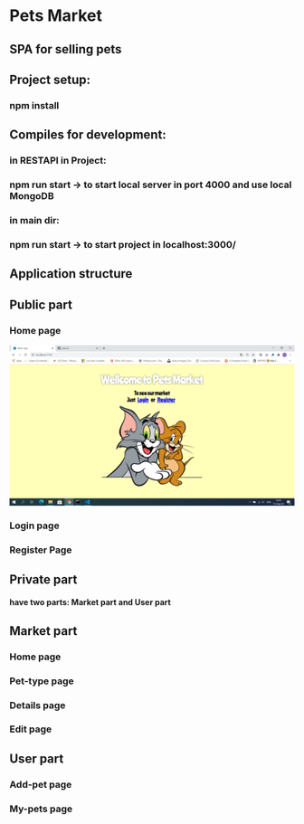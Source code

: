 # Pets Market 
## SPA for selling pets

## Project setup:
### npm install

## Compiles for development:

### in RESTAPI in Project:
### npm run start -> to start local server in port 4000 and use local MongoDB

### in main dir:
### npm run start -> to start project in localhost:3000/

## Application structure
## Public part
### Home page
![alt text](https://raw.githubusercontent.com/taskoff/react.exam-pets.market/master/readme-img/no-login-home.jpg)
### Login page

### Register Page

## Private part
#### have two parts: Market part and User part
## Market part
### Home page

### Pet-type page

### Details page

### Edit page

## User part
### Add-pet page

### My-pets page

